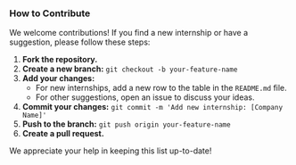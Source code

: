 ### How to Contribute

We welcome contributions! If you find a new internship or have a suggestion, please follow these steps:

1.  **Fork the repository.**
2.  **Create a new branch:** `git checkout -b your-feature-name`
3.  **Add your changes:**
    *   For new internships, add a new row to the table in the `README.md` file.
    *   For other suggestions, open an issue to discuss your ideas.
4.  **Commit your changes:** `git commit -m 'Add new internship: [Company Name]'`
5.  **Push to the branch:** `git push origin your-feature-name`
6.  **Create a pull request.**

We appreciate your help in keeping this list up-to-date!